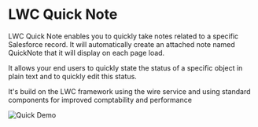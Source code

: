 # LWC Quick Note

LWC Quick Note enables you to quickly take notes related to a specific Salesforce record. It will automatically create an attached note named QuickNote that it will display on each page load. 

It allows your end users to quickly state the status of a specific object in plain text and to quickly edit this status.

It's build on the LWC framework using the wire service and using standard components for improved comptability and performance

![Quick Demo](https://media.giphy.com/media/TgrvyxjdbUXCxsv5dE/source.gif)

